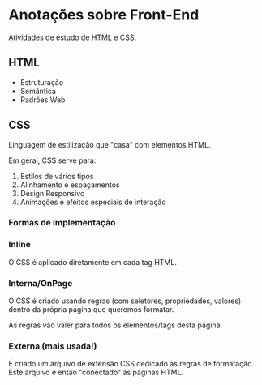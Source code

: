 # Anotações sobre Front-End
 
 Atividades de estudo de HTML e CSS.

 ## HTML

 - Estruturação
 - Semântica
 - Padrões Web

 ## CSS

Linguagem de estilização que "casa" com elementos HTML.

Em geral, CSS serve para:

 1. Estilos de vários tipos
 2. Alinhamento e espaçamentos
 3. Design Responsivo
 4. Animações e efeitos especiais de interação

 ### Formas de implementação

 ### Inline

 O CSS é aplicado diretamente em cada tag HTML.

 ### Interna/OnPage

O CSS é criado usando regras (com seletores, propriedades, valores) dentro da própria página que queremos formatar.

As regras vão valer para todos os elementos/tags desta página.

 ### Externa (mais usada!)

 É criado um arquivo de extensão CSS dedicado às regras de formatação. Este arquivo é então "conectado" às páginas HTML.
 
